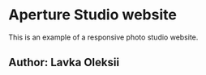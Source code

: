# Aperture Studio website

This is an example of a responsive photo studio website.

## Author: Lavka Oleksii